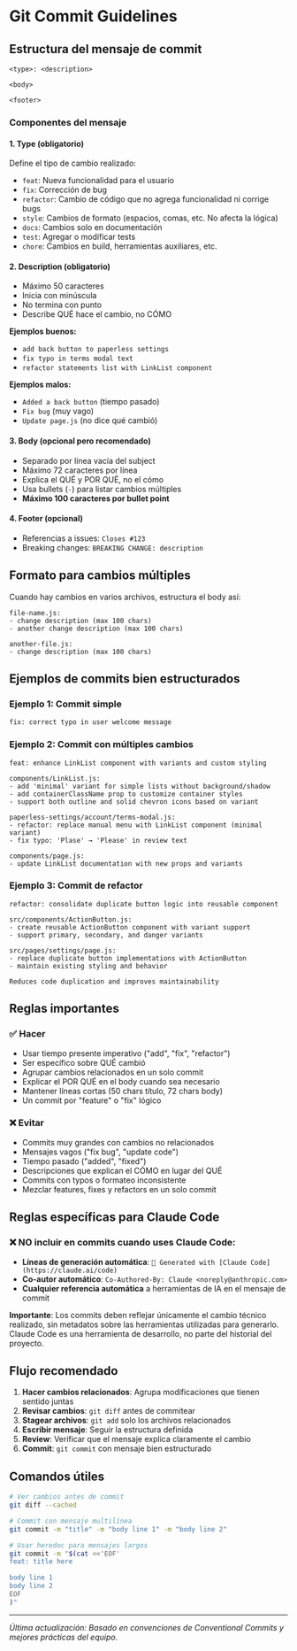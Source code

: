 # Git Commit Guidelines

## Estructura del mensaje de commit

```
<type>: <description>

<body>

<footer>
```

### Componentes del mensaje

#### 1. **Type** (obligatorio)
Define el tipo de cambio realizado:

- `feat`: Nueva funcionalidad para el usuario
- `fix`: Corrección de bug
- `refactor`: Cambio de código que no agrega funcionalidad ni corrige bugs
- `style`: Cambios de formato (espacios, comas, etc. No afecta la lógica)
- `docs`: Cambios solo en documentación
- `test`: Agregar o modificar tests
- `chore`: Cambios en build, herramientas auxiliares, etc.

#### 2. **Description** (obligatorio)
- Máximo 50 caracteres
- Inicia con minúscula
- No termina con punto
- Describe QUÉ hace el cambio, no CÓMO

**Ejemplos buenos:**
- `add back button to paperless settings`
- `fix typo in terms modal text`
- `refactor statements list with LinkList component`

**Ejemplos malos:**
- `Added a back button` (tiempo pasado)
- `Fix bug` (muy vago)
- `Update page.js` (no dice qué cambió)

#### 3. **Body** (opcional pero recomendado)
- Separado por línea vacía del subject
- Máximo 72 caracteres por línea
- Explica el QUÉ y POR QUÉ, no el cómo
- Usa bullets (`-`) para listar cambios múltiples
- **Máximo 100 caracteres por bullet point**

#### 4. **Footer** (opcional)
- Referencias a issues: `Closes #123`
- Breaking changes: `BREAKING CHANGE: description`

## Formato para cambios múltiples

Cuando hay cambios en varios archivos, estructura el body así:

```
file-name.js:
- change description (max 100 chars)
- another change description (max 100 chars)

another-file.js:
- change description (max 100 chars)
```

## Ejemplos de commits bien estructurados

### Ejemplo 1: Commit simple
```
fix: correct typo in user welcome message
```

### Ejemplo 2: Commit con múltiples cambios
```
feat: enhance LinkList component with variants and custom styling

components/LinkList.js:
- add 'minimal' variant for simple lists without background/shadow
- add containerClassName prop to customize container styles
- support both outline and solid chevron icons based on variant

paperless-settings/account/terms-modal.js:
- refactor: replace manual menu with LinkList component (minimal variant)
- fix typo: 'Plase' → 'Please' in review text

components/page.js:
- update LinkList documentation with new props and variants
```

### Ejemplo 3: Commit de refactor
```
refactor: consolidate duplicate button logic into reusable component

src/components/ActionButton.js:
- create reusable ActionButton component with variant support
- support primary, secondary, and danger variants

src/pages/settings/page.js:
- replace duplicate button implementations with ActionButton
- maintain existing styling and behavior

Reduces code duplication and improves maintainability
```

## Reglas importantes

### ✅ Hacer
- Usar tiempo presente imperativo ("add", "fix", "refactor")
- Ser específico sobre QUÉ cambió
- Agrupar cambios relacionados en un solo commit
- Explicar el POR QUÉ en el body cuando sea necesario
- Mantener líneas cortas (50 chars título, 72 chars body)
- Un commit por "feature" o "fix" lógico

### ❌ Evitar
- Commits muy grandes con cambios no relacionados
- Mensajes vagos ("fix bug", "update code")
- Tiempo pasado ("added", "fixed")
- Descripciones que explican el CÓMO en lugar del QUÉ
- Commits con typos o formateo inconsistente
- Mezclar features, fixes y refactors en un solo commit

## Reglas específicas para Claude Code

### ❌ NO incluir en commits cuando uses Claude Code:
- **Líneas de generación automática**: `🤖 Generated with [Claude Code](https://claude.ai/code)`
- **Co-autor automático**: `Co-Authored-By: Claude <noreply@anthropic.com>`
- **Cualquier referencia automática** a herramientas de IA en el mensaje de commit

**Importante**: Los commits deben reflejar únicamente el cambio técnico realizado, sin metadatos sobre las herramientas utilizadas para generarlo. Claude Code es una herramienta de desarrollo, no parte del historial del proyecto.

## Flujo recomendado

1. **Hacer cambios relacionados**: Agrupa modificaciones que tienen sentido juntas
2. **Revisar cambios**: `git diff` antes de commitear
3. **Stagear archivos**: `git add` solo los archivos relacionados
4. **Escribir mensaje**: Seguir la estructura definida
5. **Review**: Verificar que el mensaje explica claramente el cambio
6. **Commit**: `git commit` con mensaje bien estructurado

## Comandos útiles

```bash
# Ver cambios antes de commit
git diff --cached

# Commit con mensaje multilínea
git commit -m "title" -m "body line 1" -m "body line 2"

# Usar heredoc para mensajes largos
git commit -m "$(cat <<'EOF'
feat: title here

body line 1
body line 2
EOF
)"
```

---

*Última actualización: Basado en convenciones de Conventional Commits y mejores prácticas del equipo.*
